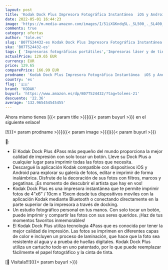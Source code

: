 ```yaml
---
layout: post
title: 'Kodak Dock Plus Impresora Fotográfica Instantánea  iOS y Android  Bluetooth  Tecnología 4Pass  10x15 size  Fotografía Real a Todo Color - 8 Hojas'
date: 2022-05-01 16:44:23
image: 'https://m.media-amazon.com/images/I/51iXGKndq5L._SL500_._SL400_.jpg'
comments: true
category: ofertas
author: 'tole.es'
slug: 'B07TS24432-es Kodak Dock Plus Impresora Fotográfica Instantánea iOS y...'
sku: 'B07TS24432-es'
tags: [ 'Impresoras fotográficas portátiles','Impresoras láser y de tinta','Impresoras y accesorios','Informática','android','kodak','🇪🇸', ]
actualPrice: 129.65 EUR
currency: EUR
price: 129.65
comparePrice: 166.99 EUR
prodname: 'Kodak Dock Plus Impresora Fotográfica Instantánea  iOS y Android  Bluetooth  Tecnología 4Pass  10x15 size  Fotografía Real a Todo Color - 8 Hojas'
country: 'es'
flag: '🇪🇸'
brand: 'KODAK'
buyurl: 'https://www.amazon.es/dp/B07TS24432/?tag=tolees-21'
descuento: '22.36'
average: '132.965454545455'
---
```


Ahora mismo tienes [{{< param title >}}]({{< param buyurl >}}) en el siguiente enlace!

[![{{< param prodname >}}]({{< param image >}})]({{< param buyurl >}})

🔎:

- El Kodak Dock Plus 4Pass más pequeño del mundo proporciona la mejor calidad de impresión con solo tocar un botón. Lleve su Dock Plus a cualquier lugar para imprimir todas las fotos que necesita.
- Descargué la aplicación Kodak compatible con dispositivos iOS y Android para explorar su galería de fotos, editar e imprimir de forma inalámbrica. Disfrute de la decoración de sus fotos con filtros, marcos y pegatinas. ¡Es momento de descubrir el artista que hay en vos!
- Kodak Dock Plus es una impresora instantánea que te permite imprimir fotos de 4”x6” / 10cm x 15xcm desde tus dispositivos moviles con la aplicación Kodak mediante Bluetooth o conectando directamente en la parte superior de la impresora a través de docking.
- Un estudio fotográfico personal en tus manos. Con solo tocar un botón, puede imprimir y compartir las fotos con sus seres queridos. ¡Haz de tus momentos favoritos inmemorables!
- El Kodak Dock Plus utiliza tecnología 4Pass que es conocida por tener la mejor calidad de impresión. Las fotos se imprimen en diferentes capas de color e incluyen un proceso de laminación, que hace que la foto sea resistente al agua y a prueba de huellas digitales. Kodak Dock Plus utiliza un cartucho todo en uno patentado, por lo que puede reemplazar fácilmente el papel fotográfico y la cinta de tinta.

[🛒 Visítala!!!]({{< param buyurl >}})
